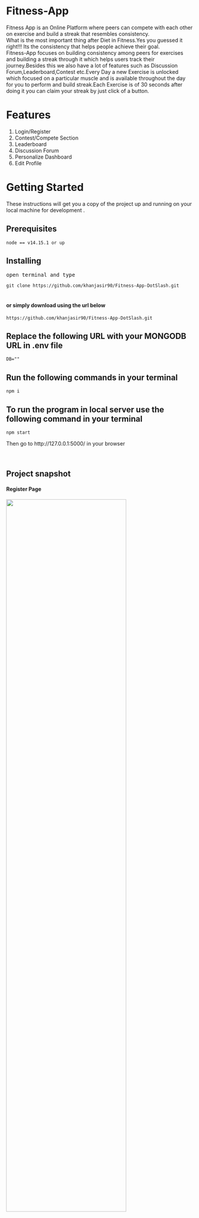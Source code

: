 # Fitness-App

Fitness App is an Online Platform where peers can compete with each other on exercise and build a streak that resembles consistency.<br>
What is the most important thing after Diet in Fitness.Yes you guessed it right!!! Its the consistency that helps people achieve their goal.<br>
Fitness-App focuses on building consistency among peers for exercises and building a streak through it which helps users track their journey.Besides this we also have a lot of features such as Discussion Forum,Leaderboard,Contest etc.Every Day a new Exercise is unlocked which focused on a particular muscle and is available throughout the day for you to perform and build streak.Each Exercise is of 30 seconds after doing it you can claim your streak by just click of a button.<br>

# Features

1. Login/Register
2. Contest/Compete Section
3. Leaderboard
4. Discussion Forum
5. Personalize Dashboard
6. Edit Profile


<h1>Getting Started</h1>
<p>These instructions will get you a copy of the project up and running on your local machine for development .</p>

<h2>Prerequisites</h2>
<code>node == v14.15.1 or up</code>

<h2>Installing</h2>
<pre>open terminal and type</pre>
<code>git clone https://github.com/khanjasir90/Fitness-App-DotSlash.git</code><br><br>

<h4>or simply download using the url below</h4>
<code>https://github.com/khanjasir90/Fitness-App-DotSlash.git</code><br>

<h2>Replace the following URL with your MONGODB URL in .env file</h2>
<code>DB=""</code><br>

<h2>Run the following commands in your terminal</h2>
<code>npm i</code><br>

<h2> To run the program in local server use the following command in your terminal </h2>
<code>npm start</code><br.>

<p>Then go to http://127.0.0.1:5000/ in your browser</p><br>

<h2>Project snapshot</h2>

<h4>Register Page</h4>
<div>
<img src="https://github.com/khanjasir90/Fitness-App-DotSlash/blob/main/screenshot/register.JPG" width = 80% height= 70%><br>
</div><br>

<h4>Login Page</h4>
<div>
<img src="https://github.com/khanjasir90/Fitness-App-DotSlash/blob/main/screenshot/login.JPG" width = 80% height= 70%><br>
</div><br>

<h4>Home Page</h4>
<div>
<img src="https://github.com/khanjasir90/Fitness-App-DotSlash/blob/main/screenshot/home.JPG" width = 80% height= 70%><br>
</div><br>

<h4>Profile Page</h4>
<div>
<img src="https://github.com/khanjasir90/Fitness-App-DotSlash/blob/main/screenshot/profile.JPG" width = 80% height= 70%><br>
</div><br>

<h4>Contest</h4>
<div>
<img src="https://github.com/khanjasir90/Fitness-App-DotSlash/blob/main/screenshot/contest.JPG" width = 80% height= 70%><br>
</div><br>

<h4>Exercise Page</h4>
<div>
<img src="https://github.com/khanjasir90/Fitness-App-DotSlash/blob/main/screenshot/exercise.JPG" width = 80% height= 70%><br>
</div><br>

<h4>Discussion Page</h4>
<div>
<img src="https://github.com/khanjasir90/Fitness-App-DotSlash/blob/main/screenshot/discussion.JPG" width = 80% height= 70%><br>
</div><br>

<h4>Leaderboard Page</h4>
<div>
<img src="https://github.com/khanjasir90/Fitness-App-DotSlash/blob/main/screenshot/leaderboard.JPG" width = 80% height= 70%><br>
</div><br>

<h2>Author</h2>
<blockquote>

  Mohd Jasir Khan<br>
  Email: khanmohdjasir@gmail.com<br>
  Mohammad Sufiyan<br>
  Email: sufi.taken@gmail.com<br>
  Swapnil Jha<br>
  Email: swap33377@gmail.com<br>
</blockquote>

<div align="center">
    <h3>========Thank You !!!=========</h3>
</div>
